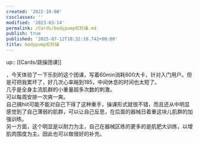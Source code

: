 ```yaml
---
created: '2022-10-08'
cssclasses: ''
modified: '2023-03-14'
permalink: /Cards/bodypump杠铃操.md
publish: true
published: '2025-07-12T18:32:10.742+08:00'
title: bodypump杠铃操
---
```

up:: [[Cards/跳操团课]]

，今天体验了一下乐刻的这个团课，写着60min消耗600大卡，针对入门用户。但是可把我累坏了，好几次心率飚到185，中间休息的时间也太短了。  
几乎是全身主流肌群的小重量超多次数的刺激。  
可以每周安排一次爽一爽。  
自己搞hiit可能不能对自己下得了这种重手，操课形式就很不错，而且还从中明显感觉到了自己薄弱的肌群，可以让自己反思，在后面的器械日着重这块儿肌群的加强训练。  
另一方面，这个明显是以耐力为主，自己在器械区练的更多的是肌肥大训练，以增肌肉围度为主。因此也可以做很好的补充。